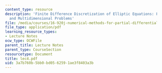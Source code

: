 ```yaml
---
content_type: resource
description: 'Finite Difference Discretization of Elliptic Equations: FD Formulas
  and Multidimensional Problems'
file: /media/courses/16-920j-numerical-methods-for-partial-differential-equations-sma-5212-spring-2003/3a7b760b5bb0bd0562591ae3f8403a3b_lec4.pdf
file_type: application/pdf
learning_resource_types:
- Lecture Notes
ocw_type: OCWFile
parent_title: Lecture Notes
parent_type: CourseSection
resourcetype: Document
title: lec4.pdf
uid: 3a7b760b-5bb0-bd05-6259-1ae3f8403a3b
---
```

